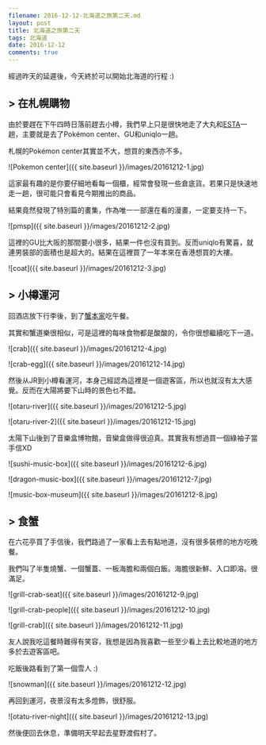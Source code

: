 ```yaml
---
filename: 2016-12-12-北海道之旅第二天.md
layout: post
title: 北海道之旅第二天
tags: 北海道
date: 2016-12-12
comments: true
---
```

經過昨天的延遲後，今天終於可以開始北海道的行程 :)

## > 在札幌購物

由於要趕在下午四時日落前趕去小樽，我們早上只是很快地走了大丸和[ESTA](http://www.sapporo-esta.jp)一趟，主要就是去了Pokémon center、GU和uniqlo一趟。

札幌的Pokémon center其實並不大，想買的東西亦不多。

![Pokemon center]({{ site.baseurl }}/images/20161212-1.jpg)

這家最有趣的是你要仔細地看每一個櫃，經常會發現一些倉底貨。若果只是快速地走一趟，很可能只會看見今期推出的商品。

結果竟然發現了特別篇的畫集，作為唯一一部還在看的漫畫，一定要支持一下。

![pmsp]({{ site.baseurl }}/images/20161212-2.jpg)

這裡的GU比大阪的那間要小很多，結果一件也沒有買到。反而uniqlo有驚喜，就連男裝部的面積也是超大的。結果在這裡買了一年本來在香港想買的大褸。

![coat]({{ site.baseurl }}/images/20161212-3.jpg)

## > 小樽運河

回酒店放下行李後，到了[蟹本家](http://www.kani-honke.jp/tc/)吃午餐。

其實和蟹道樂很相似，可是這裡的每味食物都是酸酸的，令你很想繼續吃下一道。

![crab]({{ site.baseurl }}/images/20161212-4.jpg)

![crab-egg]({{ site.baseurl }}/images/20161212-14.jpg)

然後从JR到小樽看運河，本身己經認為這裡是一個遊客區，所以也就沒有太大感覺。反而在大陽將要下山時的景色乜不錯。

![otaru-river]({{ site.baseurl }}/images/20161212-5.jpg)

![otaru-river-2]({{ site.baseurl }}/images/20161212-15.jpg)

太陽下山後到了音樂盒博物館，音欒盒做得很迫真。其實我有想過買一個綠袖子當手信XD

![sushi-music-box]({{ site.baseurl }}/images/20161212-6.jpg)

![dragon-music-box]({{ site.baseurl }}/images/20161212-7.jpg)

![music-box-museum]({{ site.baseurl }}/images/20161212-8.jpg)

## > 食蟹

在六花亭買了手信後，我們路過了一家看上去有點地道，沒有很多裝修的地方吃晚餐。

我們叫了半隻燒蟹、一個蟹蓋、一板海膽和兩個白飯。海膽很新鮮、入口即溶。很滿足。

![grill-crab-seat]({{ site.baseurl }}/images/20161212-9.jpg)

![grill-crab-people]({{ site.baseurl }}/images/20161212-10.jpg)

![grill-crab]({{ site.baseurl }}/images/20161212-11.jpg)

友人說我吃這餐時難得有笑容，我想是因為我喜歡一些至少看上去比較地道的地方多於去遊客區吧。

吃飯後路看到了第一個雪人 :)

![snowman]({{ site.baseurl }}/images/20161212-12.jpg)

再回到運河，夜景沒有太多燈飾，很舒服。

![otatu-river-night]({{ site.baseurl }}/images/20161212-13.jpg)

然後便回去休息，準備明天早起去星野渡假村了。
